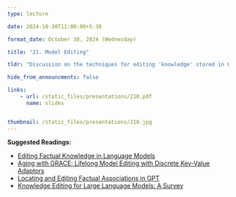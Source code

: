 ```yaml
---
type: lecture

date: 2024-10-30T11:00:00+5:30

format_date: October 30, 2024 (Wednesday) 

title: "21. Model Editing"

tldr: "Discussion on the techniques for editing 'knowledge' stored in LLMs without further re-training."

hide_from_announcments: false

links: 
    - url: /static_files/presentations/210.pdf
      name: slides


thumbnail: /static_files/presentations/210.jpg
---
```

<!-- Other additional contents using markdown -->
**Suggested Readings:**
- [Editing Factual Knowledge in Language Models](https://arxiv.org/pdf/2104.08164)
- [Aging with GRACE: Lifelong Model Editing with Discrete Key-Value Adaptors](https://arxiv.org/pdf/2211.11031)
- [Locating and Editing Factual Associations in GPT](https://arxiv.org/pdf/2202.05262)
- [Knowledge Editing for Large Language Models: A Survey](https://arxiv.org/pdf/2310.16218)
